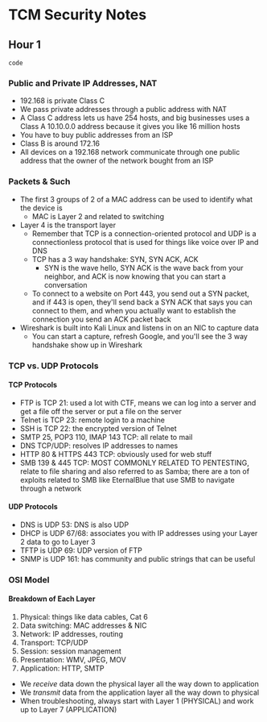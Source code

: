 # TCM Security Notes
## Hour 1

```
code
```
### Public and Private IP Addresses, NAT
* 192.168 is private Class C
* We pass private addresses through a public address with NAT
* A Class C address lets us have 254 hosts, and big businesses uses a Class A 10.10.0.0 address because it gives you like 16 million hosts
* You have to buy public addresses from an ISP
* Class B is around 172.16
* All devices on a 192.168 network communicate through one public address that the owner of the network bought from an ISP

### Packets & Such
* The first 3 groups of 2 of a MAC address can be used to identify what the device is
  * MAC is Layer 2 and related to switching
* Layer 4 is the transport layer
  * Remember that TCP is a connection-oriented protocol and UDP is a connectionless protocol that is used for things like voice over IP and DNS
  * TCP has a 3 way handshake: SYN, SYN ACK, ACK
    * SYN is the wave hello, SYN ACK is the wave back from your neighbor, and ACK is now knowing that you can start a conversation
  * To connect to a website on Port 443, you send out a SYN packet, and if 443 is open, they'll send back a SYN ACK that says you can connect to them, and when you actually want to establish the connection you send an ACK packet back
* Wireshark is built into Kali Linux and listens in on an NIC to capture data
  * You can start a capture, refresh Google, and you'll see the 3 way handshake show up in Wireshark

### TCP vs. UDP Protocols
#### TCP Protocols
* FTP is TCP 21: used a lot with CTF, means we can log into a server and get a file off the server or put a file on the server
* Telnet is TCP 23: remote login to a machine
* SSH is TCP 22: the encrypted version of Telnet
* SMTP 25, POP3 110, IMAP 143 TCP: all relate to mail
* DNS TCP/UDP: resolves IP addresses to names
* HTTP 80 & HTTPS 443 TCP: obviously used for web stuff
* SMB 139 & 445 TCP: MOST COMMONLY RELATED TO PENTESTING, relate to file sharing and also referred to as Samba; there are a ton of exploits related to SMB like EternalBlue that use SMB to navigate through a network
#### UDP Protocols
* DNS is UDP 53: DNS is also UDP
* DHCP is UDP 67/68: associates you with IP addresses using your Layer 2 data to go to Layer 3
* TFTP is UDP 69: UDP version of FTP
* SNMP is UDP 161: has community and public strings that can be useful

### OSI Model
#### Breakdown of Each Layer
1. Physical: things like data cables, Cat 6
2. Data switching: MAC addresses & NIC
3. Network: IP addresses, routing
4. Transport: TCP/UDP
5. Session: session management
6. Presentation: WMV, JPEG, MOV
7. Application: HTTP, SMTP

* We *receive* data down the physical layer all the way down to application
* We *transmit* data from the application layer all the way down to physical
* When troubleshooting, always start with Layer 1 (PHYSICAL) and work up to Layer 7 (APPLICATION)


